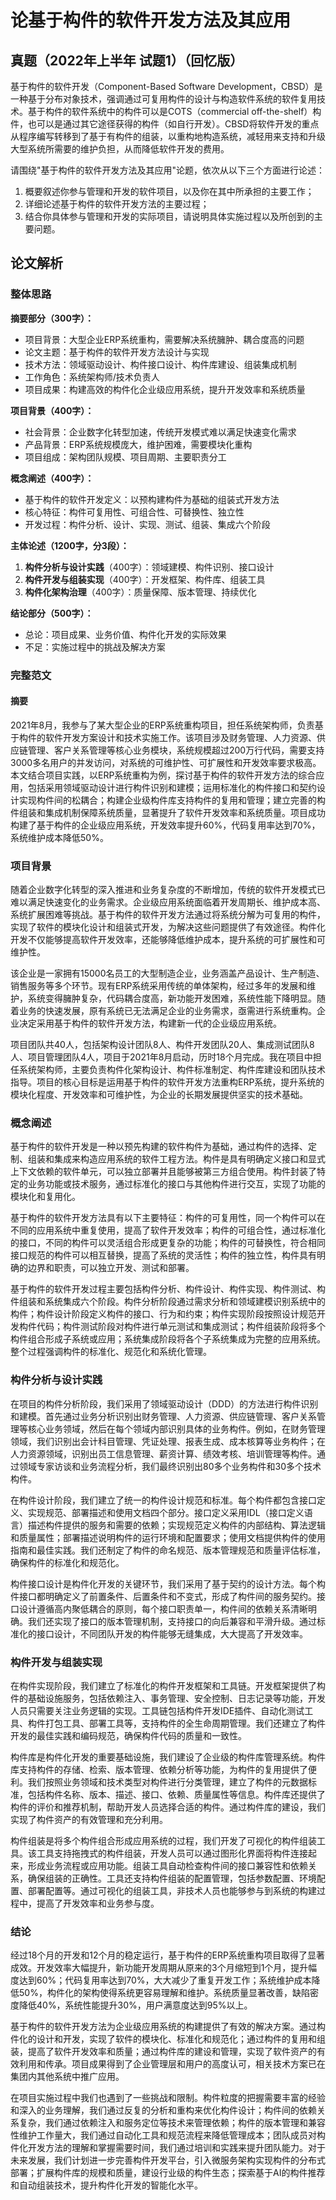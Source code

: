 # 论基于构件的软件开发方法及其应用

## 真题（2022年上半年 试题1）（回忆版）

基于构件的软件开发（Component-Based Software Development，CBSD）是一种基于分布对象技术，强调通过可复用构件的设计与构造软件系统的软件复用技术。基于构件的软件系统中的构件可以是COTS（commercial off-the-shelf）构件，也可以是通过其它途径获得的构件（如自行开发）。CBSD将软件开发的重点从程序编写转移到了基于有构件的组装，以重构地构造系统，减轻用来支持和升级大型系统所需要的维护负担，从而降低软件开发的费用。

请围绕"基于构件的软件开发方法及其应用"论题，依次从以下三个方面进行论述：
1. 概要叙述你参与管理和开发的软件项目，以及你在其中所承担的主要工作；
2. 详细论述基于构件的软件开发方法的主要过程；
3. 结合你具体参与管理和开发的实际项目，请说明具体实施过程以及所创到的主要问题。

## 论文解析
### 整体思路

**摘要部分（300字）：**
- 项目背景：大型企业ERP系统重构，需要解决系统臃肿、耦合度高的问题
- 论文主题：基于构件的软件开发方法设计与实现
- 技术方法：领域驱动设计、构件接口设计、构件库建设、组装集成机制
- 工作角色：系统架构师/技术负责人
- 项目成果：构建高效的构件化企业级应用系统，提升开发效率和系统质量

**项目背景（400字）：**
- 社会背景：企业数字化转型加速，传统开发模式难以满足快速变化需求
- 产品背景：ERP系统规模庞大，维护困难，需要模块化重构
- 项目组成：架构团队规模、项目周期、主要职责分工

**概念阐述（400字）：**
- 基于构件的软件开发定义：以预构建构件为基础的组装式开发方法
- 核心特征：构件可复用性、可组合性、可替换性、独立性
- 开发过程：构件分析、设计、实现、测试、组装、集成六个阶段

**主体论述（1200字，分3段）：**
1. **构件分析与设计实践**（400字）：领域建模、构件识别、接口设计
2. **构件开发与组装实现**（400字）：开发框架、构件库、组装工具
3. **构件化架构治理**（400字）：质量保障、版本管理、持续优化

**结论部分（500字）：**
- 总论：项目成果、业务价值、构件化开发的实际效果
- 不足：实施过程中的挑战及解决方案

### 完整范文

#### 摘要

2021年8月，我参与了某大型企业的ERP系统重构项目，担任系统架构师，负责基于构件的软件开发方案设计和技术实施工作。该项目涉及财务管理、人力资源、供应链管理、客户关系管理等核心业务模块，系统规模超过200万行代码，需要支持3000多名用户的并发访问，对系统的可维护性、可扩展性和开发效率要求极高。本文结合项目实践，以ERP系统重构为例，探讨基于构件的软件开发方法的综合应用，包括采用领域驱动设计进行构件识别和建模；运用标准化的构件接口和契约设计实现构件间的松耦合；构建企业级构件库支持构件的复用和管理；建立完善的构件组装和集成机制保障系统质量，显著提升了软件开发效率和系统质量。项目成功构建了基于构件的企业级应用系统，开发效率提升60%，代码复用率达到70%，系统维护成本降低50%。

### 项目背景

随着企业数字化转型的深入推进和业务复杂度的不断增加，传统的软件开发模式已难以满足快速变化的业务需求。企业级应用系统面临着开发周期长、维护成本高、系统扩展困难等挑战。基于构件的软件开发方法通过将系统分解为可复用的构件，实现了软件的模块化设计和组装式开发，为解决这些问题提供了有效途径。构件化开发不仅能够提高软件开发效率，还能够降低维护成本，提升系统的可扩展性和可维护性。

该企业是一家拥有15000名员工的大型制造企业，业务涵盖产品设计、生产制造、销售服务等多个环节。现有ERP系统采用传统的单体架构，经过多年的发展和维护，系统变得臃肿复杂，代码耦合度高，新功能开发困难，系统性能下降明显。随着业务的快速发展，原有系统已无法满足企业的业务需求，亟需进行系统重构。企业决定采用基于构件的软件开发方法，构建新一代的企业级应用系统。

项目团队共40人，包括架构设计团队8人、构件开发团队20人、集成测试团队8人、项目管理团队4人，项目于2021年8月启动，历时18个月完成。我在项目中担任系统架构师，主要负责构件化架构设计、构件标准制定、构件库建设和团队技术指导。项目的核心目标是运用基于构件的软件开发方法重构ERP系统，提升系统的模块化程度、开发效率和可维护性，为企业的长期发展提供坚实的技术基础。

### 概念阐述

基于构件的软件开发是一种以预先构建的软件构件为基础，通过构件的选择、定制、组装和集成来构造应用系统的软件工程方法。构件是具有明确定义接口和显式上下文依赖的软件单元，可以独立部署并且能够被第三方组合使用。构件封装了特定的业务功能或技术服务，通过标准化的接口与其他构件进行交互，实现了功能的模块化和复用化。

基于构件的软件开发方法具有以下主要特征：构件的可复用性，同一个构件可以在不同的应用系统中重复使用，提高了软件开发效率；构件的可组合性，通过标准化的接口，不同的构件可以灵活组合形成更复杂的功能；构件的可替换性，符合相同接口规范的构件可以相互替换，提高了系统的灵活性；构件的独立性，构件具有明确的边界和职责，可以独立开发、测试和部署。

基于构件的软件开发过程主要包括构件分析、构件设计、构件实现、构件测试、构件组装和系统集成六个阶段。构件分析阶段通过需求分析和领域建模识别系统中的构件；构件设计阶段定义构件的接口、行为和约束；构件实现阶段按照设计规范开发构件代码；构件测试阶段对构件进行单元测试和集成测试；构件组装阶段将多个构件组合形成子系统或应用；系统集成阶段将各个子系统集成为完整的应用系统。整个过程强调构件的标准化、规范化和系统化管理。

### 构件分析与设计实践

在项目的构件分析阶段，我们采用了领域驱动设计（DDD）的方法进行构件识别和建模。首先通过业务分析识别出财务管理、人力资源、供应链管理、客户关系管理等核心业务领域，然后在每个领域内部识别具体的业务构件。例如，在财务管理领域，我们识别出会计科目管理、凭证处理、报表生成、成本核算等业务构件；在人力资源领域，识别出员工信息管理、薪资计算、绩效考核、培训管理等构件。通过领域专家访谈和业务流程分析，我们最终识别出80多个业务构件和30多个技术构件。

在构件设计阶段，我们建立了统一的构件设计规范和标准。每个构件都包含接口定义、实现规范、部署描述和使用文档四个部分。接口定义采用IDL（接口定义语言）描述构件提供的服务和需要的依赖；实现规范定义构件的内部结构、算法逻辑和质量属性；部署描述说明构件的运行环境和配置要求；使用文档提供构件的使用指南和最佳实践。我们还制定了构件的命名规范、版本管理规范和质量评估标准，确保构件的标准化和规范化。

构件接口设计是构件化开发的关键环节，我们采用了基于契约的设计方法。每个构件接口都明确定义了前置条件、后置条件和不变式，形成了构件间的服务契约。接口设计遵循高内聚低耦合的原则，每个接口职责单一，构件间的依赖关系清晰明确。我们还实现了接口的版本管理机制，支持接口的向后兼容和平滑升级。通过标准化的接口设计，不同团队开发的构件能够无缝集成，大大提高了开发效率。

### 构件开发与组装实现

在构件实现阶段，我们建立了标准化的构件开发框架和工具链。开发框架提供了构件的基础设施服务，包括依赖注入、事务管理、安全控制、日志记录等功能，开发人员只需要关注业务逻辑的实现。工具链包括构件开发IDE插件、自动化测试工具、构件打包工具、部署工具等，支持构件的全生命周期管理。我们还建立了构件开发的最佳实践和编码规范，确保构件代码的质量和一致性。

构件库是构件化开发的重要基础设施，我们建设了企业级的构件库管理系统。构件库支持构件的存储、检索、版本管理、依赖分析等功能，为构件的复用提供了便利。我们按照业务领域和技术类型对构件进行分类管理，建立了构件的元数据标准，包括构件名称、版本、描述、接口、依赖、质量属性等信息。构件库还提供了构件的评价和推荐机制，帮助开发人员选择合适的构件。通过构件库的建设，我们实现了构件资产的有效管理和充分利用。

构件组装是将多个构件组合形成应用系统的过程，我们开发了可视化的构件组装工具。该工具支持拖拽式的构件组装，开发人员可以通过图形化界面将构件连接起来，形成业务流程或应用功能。组装工具自动检查构件间的接口兼容性和依赖关系，确保组装的正确性。工具还支持构件组装的配置管理，包括参数配置、环境配置、部署配置等。通过可视化的组装工具，非技术人员也能够参与到系统的构建过程中，提高了开发效率和业务参与度。

### 结论

经过18个月的开发和12个月的稳定运行，基于构件的ERP系统重构项目取得了显著成效。开发效率大幅提升，新功能开发周期从原来的3个月缩短到1个月，提升幅度达到60%；代码复用率达到70%，大大减少了重复开发工作；系统维护成本降低50%，构件化的架构使得系统更容易理解和维护。系统质量显著改善，缺陷密度降低40%，系统性能提升30%，用户满意度达到95%以上。

基于构件的软件开发方法为企业级应用系统的构建提供了有效的解决方案。通过构件化的设计和开发，实现了软件的模块化、标准化和规范化；通过构件的复用和组装，提高了软件开发效率和质量；通过构件库的建设和管理，实现了软件资产的有效利用和传承。项目成果得到了企业管理层和用户的高度认可，相关技术方案已在集团内其他系统中推广应用。

在项目实施过程中我们也遇到了一些挑战和限制。构件粒度的把握需要丰富的经验和深入的业务理解，我们通过反复的分析和重构来优化构件设计；构件间的依赖关系复杂，我们通过依赖注入和服务定位等技术来管理依赖；构件的版本管理和兼容性维护工作量大，我们通过自动化工具和规范流程来降低管理成本；团队成员对构件化开发方法的理解和掌握需要时间，我们通过培训和实践来提升团队能力。对于未来发展，我们计划进一步完善构件开发平台，引入微服务架构实现构件的分布式部署；扩展构件库的规模和质量，建设行业级的构件生态；探索基于AI的构件推荐和自动组装技术，提升构件化开发的智能化水平。
